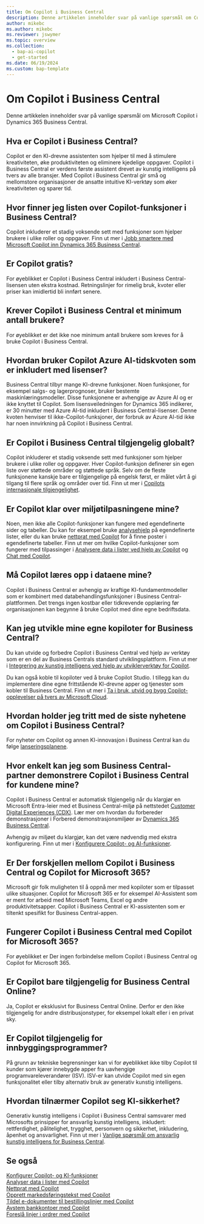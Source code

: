 ```yaml
---
title: Om Copilot i Business Central
description: Denne artikkelen inneholder svar på vanlige spørsmål om Copilot i Business Central.
author: mikebc
ms.author: mikebc
ms.reviewer: jswymer
ms.topic: overview
ms.collection:
  - bap-ai-copilot
  - get-started
ms.date: 06/19/2024
ms.custom: bap-template
---
```


# Om Copilot i Business Central

Denne artikkelen inneholder svar på vanlige spørsmål om Microsoft Copilot i Dynamics 365 Business Central.

## Hva er Copilot i Business Central?

Copilot er den KI-drevne assistenten som hjelper til med å stimulere kreativiteten, øke produktiviteten og eliminere kjedelige oppgaver. Copilot i Business Central er verdens første assistent drevet av kunstig intelligens på tvers av alle bransjer. Med Copilot i Business Central gir små og mellomstore organisasjoner de ansatte intuitive KI-verktøy som øker kreativiteten og sparer tid.

## Hvor finner jeg listen over Copilot-funksjoner i Business Central?

Copilot inkluderer et stadig voksende sett med funksjoner som hjelper brukere i ulike roller og oppgaver. Finn ut mer i [Jobb smartere med Microsoft Copilot inn Dynamics 365 Business Central](https://aka.ms/BCAI).

## Er Copilot gratis?

For øyeblikket er Copilot i Business Central inkludert i Business Central-lisensen uten ekstra kostnad. Retningslinjer for rimelig bruk, kvoter eller priser kan imidlertid bli innført senere.

## Krever Copilot i Business Central et minimum antall brukere?

For øyeblikket er det ikke noe minimum antall brukere som kreves for å bruke Copilot i Business Central.

## Hvordan bruker Copilot Azure AI-tidskvoten som er inkludert med lisenser?

Business Central tilbyr mange KI-drevne funksjoner. Noen funksjoner, for eksempel salgs- og lagerprognoser, bruker bestemte maskinlæringsmodeller. Disse funksjonene er avhengige av Azure AI og er ikke knyttet til Copilot. Som lisensveiledningen for Dynamics 365 indikerer, er 30 minutter med Azure AI-tid inkludert i Business Central-lisenser. Denne kvoten henviser til ikke-Copilot-funksjoner, der forbruk av Azure AI-tid ikke har noen innvirkning på Copilot i Business Central.

## Er Copilot i Business Central tilgjengelig globalt?

Copilot inkluderer et stadig voksende sett med funksjoner som hjelper brukere i ulike roller og oppgaver. Hver Copilot-funksjon definerer sin egen liste over støttede områder og støttede språk. Selv om de fleste funksjonene kanskje bare er tilgjengelige på engelsk først, er målet vårt å gi tilgang til flere språk og områder over tid. Finn ut mer i [Copilots internasjonale tilgjengelighet](https://aka.ms/bapcopilot-intl-report-external).

## Er Copilot klar over miljøtilpasningene mine?

Noen, men ikke alle Copilot-funksjoner kan fungere med egendefinerte sider og tabeller. Du kan for eksempel bruke [analysehjelp](analysis-assist.md) på egendefinerte lister, eller du kan bruke [nettprat med Copilot](chat-with-copilot.md) for å finne poster i egendefinerte tabeller. Finn ut mer om hvilke Copilot-funksjoner som fungerer med tilpassinger i [Analysere data i lister ved hjelp av Copilot](analysis-assist.md) og [Chat med Copilot](chat-with-copilot.md).

## Må Copilot læres opp i dataene mine?

Copilot i Business Central er avhengig av kraftige KI-fundamentmodeller som er kombinert med databehandlingsfunksjoner i Business Central-plattformen. Det trengs ingen kostbar eller tidkrevende opplæring før organisasjonen kan begynne å bruke Copilot med dine egne bedriftsdata.

## Kan jeg utvikle mine egne kopiloter for Business Central?

Du kan utvide og forbedre Copilot i Business Central ved hjelp av verktøy som er en del av Business Centrals standard utviklingsplattform. Finn ut mer i [Integrering av kunstig intelligens ved hjelp av utviklerverktøy for Copilot](/dynamics365/business-central/dev-itpro/developer/ai-integration-landing-page).

Du kan også koble til kopiloter ved å bruke Copilot Studio. I tillegg kan du implementere dine egne frittstående KI-drevne apper og tjenester som kobler til Business Central. Finn ut mer i [Ta i bruk, utvid og bygg Copilot-opplevelser på tvers av Microsoft Cloud](/microsoft-cloud/dev/copilot/overview).

## Hvordan holder jeg tritt med de siste nyhetene om Copilot i Business Central?

For nyheter om Copilot og annen KI-innovasjon i Business Central kan du følge [lanseringsplanene](https://aka.ms/BCReleasePlan).

## Hvor enkelt kan jeg som Business Central-partner demonstrere Copilot i Business Central for kundene mine?

Copilot i Business Central er automatisk tilgjengelig når du klargjør en Microsoft Entra-leier med et Business Central-miljø på nettstedet [Customer Digital Experiences (CDX)](https://aka.ms/CDX). Lær mer om hvordan du forbereder demonstrasjoner i Forbered demonstrasjonsmiljøer av [Dynamics 365 Business Central](/dynamics365/business-central/dev-itpro/administration/demo-environment).

Avhengig av miljøet du klargjør, kan det være nødvendig med ekstra konfigurering. Finn ut mer i [Konfigurere Copilot- og AI-funksjoner](/dynamics365/business-central/enable-ai).

## Er Der forskjellen mellom Copilot i Business Central og Copilot for Microsoft 365?

Microsoft gir folk muligheten til å oppnå mer med kopiloter som er tilpasset ulike situasjoner. Copilot for Microsoft 365 er for eksempel AI-Assistent som er ment for arbeid med Microsoft Teams, Excel og andre produktivitetsapper. Copilot i Business Central er KI-assistenten som er tiltenkt spesifikt for Business Central-appen.

## Fungerer Copilot i Business Central med Copilot for Microsoft 365?

For øyeblikket er Der ingen forbindelse mellom Copilot i Business Central og Copilot for Microsoft 365.

## Er Copilot bare tilgjengelig for Business Central Online?

Ja, Copilot er eksklusivt for Business Central Online. Derfor er den ikke tilgjengelig for andre distribusjonstyper, for eksempel lokalt eller i en privat sky.

## Er Copilot tilgjengelig for innbyggingsprogrammer?

På grunn av tekniske begrensninger kan vi for øyeblikket ikke tilby Copilot til kunder som kjører innebygde apper fra uavhengige programvareleverandører (ISV). ISV-er kan utvide Copilot med sin egen funksjonalitet eller tilby alternativ bruk av generativ kunstig intelligens.

## Hvordan tilnærmer Copilot seg KI-sikkerhet?

Generativ kunstig intelligens i Copilot i Business Central samsvarer med Microsofts prinsipper for ansvarlig kunstig intelligens, inkludert: rettferdighet, pålitelighet, trygghet, personvern og sikkerhet, inkludering, åpenhet og ansvarlighet. Finn ut mer i [Vanlige spørsmål om ansvarlig kunstig intelligens for Business Central](responsible-ai-overview.md).

## Se også

[Konfigurer Copilot- og KI-funksjoner](enable-ai.md)  
[Analyser data i lister med Copilot](analysis-assist.md)  
[Nettprat med Copilot](chat-with-copilot.md)  
[Opprett markedsføringstekst med Copilot](item-marketing-text.md)  
[Tildel e-dokumenter til bestillingslinjer med Copilot](map-edocuments-with-copilot.md)  
[Avstem bankkontoer med Copilot](bank-reconciliation-with-copilot.md)  
[Foreslå linjer i ordrer med Copilot](sales-suggest-sales-lines-with-copilot.md)
